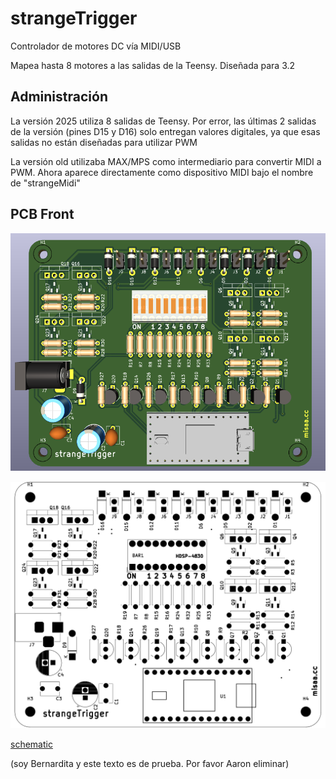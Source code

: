 # strangeTrigger

Controlador de motores DC vía MIDI/USB

Mapea hasta 8 motores a las salidas de la Teensy. Diseñada para 3.2

## Administración

La versión 2025 utiliza 8 salidas de Teensy. Por error, las últimas 2 salidas de la versión (pines D15 y D16) solo entregan valores digitales, ya que esas salidas no están diseñadas para utilizar PWM

La versión old utilizaba MAX/MPS como intermediario para convertir MIDI a PWM. Ahora aparece directamente como dispositivo MIDI bajo el nombre de "strangeMidi"

## PCB Front

![](./front.png)

![](./layout.png)

[schematic](./strangeTrig_sch.pdf)

(soy Bernardita y este texto es de prueba. Por favor Aaron eliminar)



